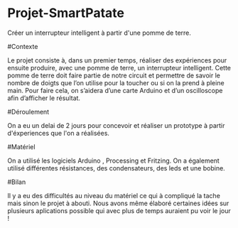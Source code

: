 # Projet-SmartPatate

Créer un interrupteur intelligent à partir d'une pomme de terre.

#Contexte

Le projet consiste à, dans un premier temps, réaliser des expériences pour ensuite produire, avec une pomme de terre, un interrupteur intelligent. Cette pomme de terre doit faire partie de notre circuit et permettre de savoir le nombre de doigts que l’on utilise pour la toucher ou si on la prend à pleine main. Pour faire cela, on s’aidera d’une carte Arduino et d’un oscilloscope afin d’afficher le résultat. 

#Déroulement

On a eu un delai de 2 jours pour concevoir et réaliser un prototype à partir d'éxperiences que l'on a réalisées.

#Matériel

On a utilisé les logiciels Arduino , Processing et Fritzing. 
On a également utilisé différentes résistances, des condensateurs, des leds et une bobine.

#Bilan

Il y a eu des difficultés au niveau du matériel ce qui à compliqué la tache mais sinon le projet à abouti. Nous avons même élaboré certaines idées sur plusieurs aplications possible qui avec plus de temps auraient pu voir le jour ! 



